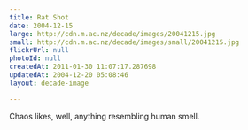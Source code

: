 ```yaml
---
title: Rat Shot
date: 2004-12-15
large: http://cdn.m.ac.nz/decade/images/20041215.jpg
small: http://cdn.m.ac.nz/decade/images/small/20041215.jpg
flickrUrl: null
photoId: null
createdAt: 2011-01-30 11:07:17.287698
updatedAt: 2004-12-20 05:08:46
layout: decade-image

---
```

Chaos likes, well, anything resembling human smell.
